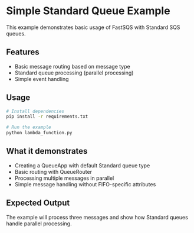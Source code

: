 # Simple Standard Queue Example

This example demonstrates basic usage of FastSQS with Standard SQS queues.

## Features

- Basic message routing based on message type
- Standard queue processing (parallel processing)
- Simple event handling

## Usage

```bash
# Install dependencies
pip install -r requirements.txt

# Run the example
python lambda_function.py
```

## What it demonstrates

- Creating a QueueApp with default Standard queue type
- Basic routing with QueueRouter
- Processing multiple messages in parallel
- Simple message handling without FIFO-specific attributes

## Expected Output

The example will process three messages and show how Standard queues handle parallel processing.
